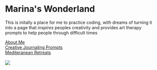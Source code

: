 <head> 
  <h1> Marina's Wonderland </h1>
</head>
<p> This is initally a place for me to practice coding, with dreams of turning it into a page that <i> inspires </i> peoples creativity and provides art therapy prompts to help people through difficult times</p> 
<a href="index.html">About Me</a> <br>
<a href="index.html">Creative Journaling Prompts</a> <br>
<a href="index.html">Mediteranean Retreats</a> <br>
<br>
<img src="https://format.creatorcdn.com/8bf03173-7d66-4ae2-967a-550eba978a07/0/0/0/0,0,2537,3488,400,3488/0-0-0/c50765f2-a651-48b4-b0d7-8d653ad229f6/1/1/NYT3.jpg?fjkss=exp=1995049693~hmac=c76173f831a87fe92cadac824efb78a0f977b72af9d55dece97679caf7b1a7c4&400">
